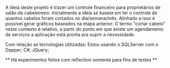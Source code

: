 A ideia deste projeto é trazer um controle financeiro para proprietários de salão de cabeleireiro.
Inicialmente a ideia se baseia em ter o controle de quantos cabelos foram cortados no dia/semana/mês.
Alinhado a isso é possível gerar gráficos baseados na etapa anterior.
O termo "cortar cabelo" neste contexto é relativo, a partir do ponto em que existe um agendamento de serviços a aplicação está pronta pra suprir a necessidade.


Com relação as tecnologias utilizadas:
Estou usando o SQLServer com o Dapper;
C#;
JQuery;


** Há experimentos feitos com reflection somente para fins de testes ** 

